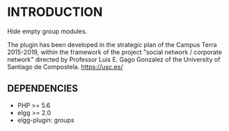 INTRODUCTION
============

Hide empty group modules.

The plugin has been developed in the strategic plan of the Campus Terra 2015-2019, within the framework of the project "social network / corporate network" directed by Professor Luis E. Gago Gonzalez of the University of Santiago de Compostela.
https://usc.es/

DEPENDENCIES
-------------------

* PHP >= 5.6
* elgg >= 2.0
* elgg-plugin: groups
